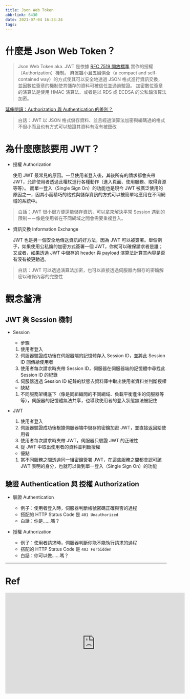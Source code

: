 ```yaml
---
title: Json Web Token
abbrlink: 6430
date: 2021-07-04 16:23:24
tags:
---
```


# 什麼是 Json Web Token？

> Json Web Token aka. JWT 是依據 [RFC 7519 開放標準](https://datatracker.ietf.org/doc/html/rfc7519) 實作的授權（Authorization）機制。
> 麻雀雖小且五臟俱全（a compact and self-contained way）的方式使其可以安全地透過 JSON 格式進行資訊交換，並因數位簽章的機制使其儲存的資料可被信任並通過驗證。
> 加密數位簽章的演算法是使用 HMAC 演算法、或者是以 RDS 或 ECDSA 的公私鑰演算法加密。

[延伸閱讀：Authorization 與 Authentication 的差別？](#)

> 白話：JWT 以 JSON 格式儲存資料、並且經過演算法加密與編碼過的格式不但小而且也有方式可以驗證其資料有沒有被竄改

# 為什麼應該要用 JWT？

- 授權 Authorization

  使用 JWT 最常見的原因。一旦使用者登入後，其後所有的請求都會夾帶 JWT，允許使用者透過此權杖進行各種動作（進入頁面、使用服務、取得資源等等）。
  而單一登入（Single Sign On）的功能也是現今 JWT 被廣泛使用的原因之一，因其小而精巧的格式與儲存資訊的方式可以被簡單地應用在不同網域的系統中。

> 白話：JWT 很小很方便還能儲存資訊，可以拿來解決平常 Session 遇到的限制－－像是使用者在不同網域之間會需要重複登入。

- 資訊交換 Information Exchange

  JWT 也是另一個安全地傳送資訊的好方法，因為 JWT 可以被簽署。舉個例子，如果使用公私鑰的加密方式簽署一個 JWT，你就可以確保請求者是誰；
  又或者，如果透過 JWT 中儲存的 header 與 payload 演算法計算其內容是否有沒有被更動過。

> 白話：JWT 可以透過演算法加密，也可以直接透過伺服器內儲存的密鑰解密以確保內容的完整性

# 觀念釐清

## JWT 與 Session 機制

- Session

  - 步驟

  1. 使用者登入
  2. 伺服器驗證成功後在伺服器端的記憶體存入 Session ID，並將此 Session ID 回傳給使用者
  3. 使用者每次請求時夾帶 Session ID，伺服器在伺服器端的記憶體中尋找此 Session ID 的紀錄
  4. 伺服器透過 Session ID 紀錄的狀態去資料庫中取出使用者資料並判斷授權

  - 缺點

  1. 不同服務架構底下（像是同組織間的不同網域、負載平衡產生的伺服器等等），伺服器的記憶體無法共享，也導致使用者的登入狀態無法被記住

- JWT

  1. 使用者登入
  2. 伺服器驗證成功後根據伺服器端中儲存的密鑰加密 JWT，並直接返回給使用者
  3. 使用者每次請求時夾帶 JWT，伺服器只驗證 JWT 的正確性
  4. 從 JWT 中取出使用者的資料並判斷授權

  - 優點

  1. 當不同服務之間透過同一組密鑰簽署 JWT，在這些服務之間都會認可該 JWT 表明的身分，也就可以做到單一登入（Single Sign On）的功能

## 驗證 Authentication 與 授權 Authorization

- 驗證 Authentication

  - 例子：使用者登入時，伺服器判斷帳號密碼正確與否的過程
  - 搭配的 HTTP Status Code 是 `401 Unauthorized`
  - 白話：你是……嗎？

- 授權 Authorization
  - 例子：使用者請求時，伺服器判斷你能不能執行請求的過程
  - 搭配的 HTTP Status Code 是 `403 Forbidden`
  - 白話：你可以做……嗎？

---

# Ref

<iframe width="560" height="315" src="https://www.youtube.com/embed/7Q17ubqLfaM" title="YouTube video player" frameborder="0" allow="accelerometer; autoplay; clipboard-write; encrypted-media; gyroscope; picture-in-picture" allowfullscreen></iframe>
